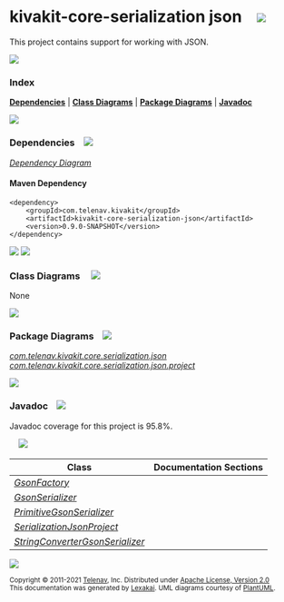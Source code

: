 # kivakit-core-serialization json &nbsp;&nbsp; <img src="https://www.lexakai.org/images/https://www.kivakit.org/images/gears-40.png.png" srcset="https://www.lexakai.org/images/https://www.kivakit.org/images/gears-40.png-2x.png 2x"/>

This project contains support for working with JSON.

<img src="https://www.kivakit.org/images/horizontal-line-512.png" srcset="https://www.kivakit.org/images/horizontal-line-512-2x.png 2x"/>

### Index



[**Dependencies**](#dependencies) | [**Class Diagrams**](#class-diagrams) | [**Package Diagrams**](#package-diagrams) | [**Javadoc**](#javadoc)

<img src="https://www.kivakit.org/images/horizontal-line-512.png" srcset="https://www.kivakit.org/images/horizontal-line-512-2x.png 2x"/>

### Dependencies <a name="dependencies"></a> &nbsp;&nbsp; <img src="https://www.lexakai.org/images/dependencies-32.png" srcset="https://www.lexakai.org/images/dependencies-32-2x.png 2x"/>

[*Dependency Diagram*](https://www.kivakit.org/lexakai/kivakit/kivakit-core/serialization/json/documentation/diagrams/dependencies.svg)

#### Maven Dependency

    <dependency>
        <groupId>com.telenav.kivakit</groupId>
        <artifactId>kivakit-core-serialization-json</artifactId>
        <version>0.9.0-SNAPSHOT</version>
    </dependency>


<img src="https://www.kivakit.org/images/short-horizontal-line-128.png" srcset="https://www.kivakit.org/images/short-horizontal-line-128-2x.png 2x"/>

[//]: # (start-user-text)



[//]: # (end-user-text)

<img src="https://www.kivakit.org/images/short-horizontal-line-128.png" srcset="https://www.kivakit.org/images/short-horizontal-line-128-2x.png 2x"/>

### Class Diagrams <a name="class-diagrams"></a> &nbsp; &nbsp; <img src="https://www.lexakai.org/images/diagram-32.png" srcset="https://www.lexakai.org/images/diagram-32-2x.png 2x"/>

None

<img src="https://www.kivakit.org/images/short-horizontal-line-128.png" srcset="https://www.kivakit.org/images/short-horizontal-line-128-2x.png 2x"/>

### Package Diagrams <a name="package-diagrams"></a> &nbsp;&nbsp; <img src="https://www.lexakai.org/images/box-32.png" srcset="https://www.lexakai.org/images/box-32-2x.png 2x"/>

[*com.telenav.kivakit.core.serialization.json*](https://www.kivakit.org/lexakai/kivakit/kivakit-core/serialization/json/documentation/diagrams/com.telenav.kivakit.core.serialization.json.svg)  
[*com.telenav.kivakit.core.serialization.json.project*](https://www.kivakit.org/lexakai/kivakit/kivakit-core/serialization/json/documentation/diagrams/com.telenav.kivakit.core.serialization.json.project.svg)

<img src="https://www.kivakit.org/images/short-horizontal-line-128.png" srcset="https://www.kivakit.org/images/short-horizontal-line-128-2x.png 2x"/>

### Javadoc <a name="javadoc"></a> &nbsp;&nbsp; <img src="https://www.lexakai.org/images/books-32.png" srcset="https://www.lexakai.org/images/books-32-2x.png 2x"/>

Javadoc coverage for this project is 95.8%.  
  
&nbsp; &nbsp;  ![](https://www.kivakit.org/images/meter-100-12.png)



| Class | Documentation Sections |
|---|---|
| [*GsonFactory*](https://www.kivakit.org/javadoc/kivakit/kivakit.core.serialization.json/com/telenav/kivakit/core/serialization/json/GsonFactory.html) |  |  
| [*GsonSerializer*](https://www.kivakit.org/javadoc/kivakit/kivakit.core.serialization.json/com/telenav/kivakit/core/serialization/json/GsonSerializer.html) |  |  
| [*PrimitiveGsonSerializer*](https://www.kivakit.org/javadoc/kivakit/kivakit.core.serialization.json/com/telenav/kivakit/core/serialization/json/PrimitiveGsonSerializer.html) |  |  
| [*SerializationJsonProject*](https://www.kivakit.org/javadoc/kivakit/kivakit.core.serialization.json/com/telenav/kivakit/core/serialization/json/project/SerializationJsonProject.html) |  |  
| [*StringConverterGsonSerializer*](https://www.kivakit.org/javadoc/kivakit/kivakit.core.serialization.json/com/telenav/kivakit/core/serialization/json/StringConverterGsonSerializer.html) |  |  

[//]: # (start-user-text)



[//]: # (end-user-text)

<img src="https://www.kivakit.org/images/horizontal-line-512.png" srcset="https://www.kivakit.org/images/horizontal-line-512-2x.png 2x"/>

<sub>Copyright &#169; 2011-2021 [Telenav](http://telenav.com), Inc. Distributed under [Apache License, Version 2.0](LICENSE)</sub>  
<sub>This documentation was generated by [Lexakai](https://github.com/Telenav/lexakai). UML diagrams courtesy
of [PlantUML](http://plantuml.com).</sub>

